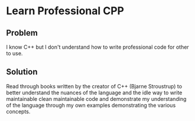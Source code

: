 # Learn Professional CPP

## Problem
I know C++ but I don't understand how to write professional code for other to 
use.

## Solution
Read through books written by the creator of C++ (Bjarne Stroustrup) to better 
understand the nuances of the language and the idle way to write maintainable 
clean maintainable code and demonstrate my understanding of the language through
my own examples demonstrating the various concepts.
